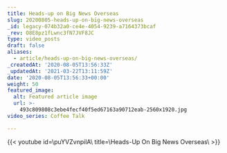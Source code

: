 ```yaml
---
title: Heads-up on Big News Overseas
slug: 20200805-heads-up-on-big-news-overseas
_id: legacy-074b32a0-ce4e-4054-9239-a7164373bcaf
_rev: O8E8pz1fLwnc3fN7JVF8JC
type: video_posts
draft: false
aliases:
  - article/heads-up-on-big-news-overseas/
_createdAt: '2020-08-05T13:56:33Z'
_updatedAt: '2021-03-22T13:11:59Z'
date: '2020-08-05T13:56:33+00:00'
weight: 50
featured_image:
  alt: Featured article image
  url: >-
    493c809808c3ebe4fecf40f5ed67163a90712eab-2560x1920.jpg
video_series: Coffee Talk

---
```

{{< youtube id=\puYVZvnpilA\ title=\Heads-Up On Big News Overseas\ >}}